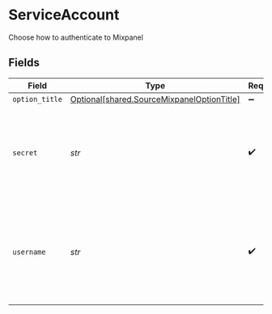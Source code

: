 # ServiceAccount

Choose how to authenticate to Mixpanel


## Fields

| Field                                                                                                                                                               | Type                                                                                                                                                                | Required                                                                                                                                                            | Description                                                                                                                                                         |
| ------------------------------------------------------------------------------------------------------------------------------------------------------------------- | ------------------------------------------------------------------------------------------------------------------------------------------------------------------- | ------------------------------------------------------------------------------------------------------------------------------------------------------------------- | ------------------------------------------------------------------------------------------------------------------------------------------------------------------- |
| `option_title`                                                                                                                                                      | [Optional[shared.SourceMixpanelOptionTitle]](../../models/shared/sourcemixpaneloptiontitle.md)                                                                      | :heavy_minus_sign:                                                                                                                                                  | N/A                                                                                                                                                                 |
| `secret`                                                                                                                                                            | *str*                                                                                                                                                               | :heavy_check_mark:                                                                                                                                                  | Mixpanel Service Account Secret. See the <a href="https://developer.mixpanel.com/reference/service-accounts">docs</a> for more information on how to obtain this.   |
| `username`                                                                                                                                                          | *str*                                                                                                                                                               | :heavy_check_mark:                                                                                                                                                  | Mixpanel Service Account Username. See the <a href="https://developer.mixpanel.com/reference/service-accounts">docs</a> for more information on how to obtain this. |